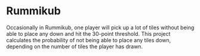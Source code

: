 # Rummikub

Occasionally in Rummikub, one player will pick up a lot of tiles without being able to place any down and hit the 30-point threshold. This project calculates the probability of not being able to place any tiles down, depending on the number of tiles the player has drawn.
